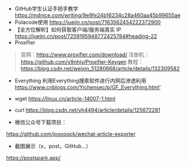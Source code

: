 - GitHub学生认证手把手教学
https://mdnice.com/writing/9e9fe24b16234c28a460aa45b99655ae
- Polacode使用
https://juejin.cn/post/7163562454222372900
- 【全方位解析】如何获取客户端/服务端真实 IP
https://juejin.cn/post/7259195948772425784#heading-22
- Proxifier
> 官网：https://www.proxifier.com/download/
> 注册机：https://github.com/y9nhjy/Proxifier-Keygen
> 教程：https://blog.csdn.net/weixin_51280668/article/details/132309582

- Everything
利用Everything搜索软件进行内网后渗透利用
https://www.cnblogs.com/Yichensec/p/GF_Everything.html‘

- wget
https://linux.cn/article-14007-1.html

- curl
  https://blog.csdn.net/yh4494/article/details/125672281

- 微信公众号下载项目：

 https://github.com/jooooock/wechat-article-exporter

- 截图展示（x，post，GitHub...）

https://postspark.app/